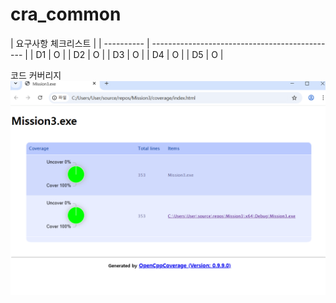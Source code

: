 # cra_common


| 요구사항 체크리스트                                    |
| ---------- | ---------------------------------------------- |
| D1 | O                |
| D2 | O                |
| D3 | O                |
| D4 | O                |
| D5 | O                |




코드 커버리지
![코드 커버리지](/codecoverage.PNG "코드 커버리지")
